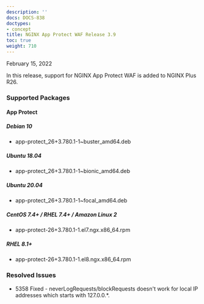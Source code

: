```yaml
---
description: ''
docs: DOCS-838
doctypes:
- concept
title: NGINX App Protect WAF Release 3.9
toc: true
weight: 710
---
```


February 15, 2022

In this release, support for NGINX App Protect WAF is added to NGINX Plus R26.

### Supported Packages

#### App Protect

##### Debian 10

- app-protect_26+3.780.1-1~buster_amd64.deb

##### Ubuntu 18.04

- app-protect_26+3.780.1-1~bionic_amd64.deb

##### Ubuntu 20.04

- app-protect_26+3.780.1-1~focal_amd64.deb

##### CentOS 7.4+ / RHEL 7.4+ / Amazon Linux 2

- app-protect-26+3.780.1-1.el7.ngx.x86_64.rpm

##### RHEL 8.1+

- app-protect-26+3.780.1-1.el8.ngx.x86_64.rpm

### Resolved Issues

- 5358 Fixed - neverLogRequests/blockRequests doesn't work for local IP addresses which starts with 127.0.0.*.
